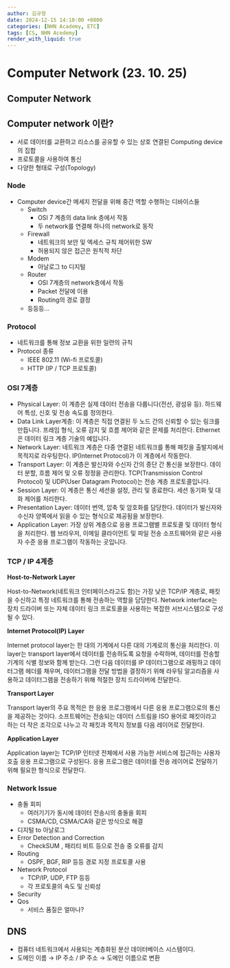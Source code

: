 ```yaml
---
author: 김규형
date: 2024-12-15 14:10:00 +0800
categories: [NHN Academy, ETC]
tags: [CS, NHN Acedemy]
render_with_liquid: true
---
```


# Computer Network (23. 10. 25)

## Computer Network

## **Computer network 이란?**

- 서로 데이터를 교환하고 리소스를 공유할 수 있는 상호 연결된 Computing device의 집합
- 프로토콜을 사용하여 통신
- 다양한 형태로 구성(Topology)

### Node

- Computer device간 메세지 전달을 위해 중간 역할 수행하는 디바이스들
    - Switch
        - OSI 7 계층의 data link 층에서 작동
        - 두 network를 연결해 하나의 network로 동작
    - Firewall
        - 네트워크의 보안 및 엑세스 규칙 제어위한 SW
        - 허용되지 않은 접근은 원칙적 차단
    - Modem
        - 아날로그 to 디지털
    - Router
        - OSI 7계층의 network층에서 작동
        - Packet 전달에 이용
        - Routing의 경로 결정
    - 등등등…

### Protocol

- 네트워크를 통해 정보 교환을 위한 일련의 규칙
- Protocol 종류
    - IEEE 802.11 (Wi-fi 프로토콜)
    - HTTP (IP / TCP 프로토콜)

### OSI 7계층

- Physical Layer: 이 계층은 실제 데이터 전송을 다룹니다(전선, 광섬유 등). 하드웨어 특성, 신호 및 전송 속도를 정의한다.
- Data Link Layer계층: 이 계층은 직접 연결된 두 노드 간의 신뢰할 수 있는 링크를 만듭니다. 프레임 형식, 오류 감지 및 흐름 제어와 같은 문제를 처리한다. Ethernet은 데이터 링크 계층 기술의 예입니다.
- Network Layer: 네트워크 계층은 다중 연결된 네트워크를 통해 패킷을 출발지에서 목적지로 라우팅한다. IP(Internet Protocol)가 이 계층에서 작동한다.
- Transport Layer: 이 계층은 발신자와 수신자 간의 종단 간 통신을 보장한다. 데이터 분할, 흐름 제어 및 오류 정정을 관리한다. TCP(Transmission Control Protocol) 및 UDP(User Datagram Protocol)는 전송 계층 프로토콜입니다.
- Session Layer: 이 계층은 통신 세션을 설정, 관리 및 종료한다. 세션 동기화 및 대화 제어를 처리한다.
- Presentation Layer: 데이터 번역, 압축 및 암호화를 담당한다. 데이터가 발신자와 수신자 양쪽에서 읽을 수 있는 형식으로 제공됨을 보장한다.
- Application Layer: 가장 상위 계층으로 응용 프로그램별 프로토콜 및 데이터 형식을 처리한다. 웹 브라우저, 이메일 클라이언트 및 파일 전송 소프트웨어와 같은 사용자 수준 응용 프로그램이 작동하는 곳입니다.

### TCP / IP 4계층

**Host-to-Network Layer**

Host-to-Network(네트워크 인터페이스라고도 함)는 가장 낮은 TCP/IP 계층로, 패킷을 수신하고 특정 네트워크를 통해 전송하는 역할을 담당한다. Network interface는 장치 드라이버 또는 자체 데이터 링크 프로토콜을 사용하는 복잡한 서브시스템으로 구성될 수 있다.

**Internet Protocol(IP) Layer**

Internet protocol layer는 한 대의 기계에서 다른 대의 기계로의 통신을 처리한다. 이 layer는 transport layer에서 데이터를 전송하도록 요청을 수락하며, 데이터를 전송할 기계의 식별 정보와 함께 받는다. 그런 다음 데이터를 IP 데이터그램으로 래핑하고 데이터그램 헤더를 채우며, 데이터그램을 전달 방법을 결정하기 위해 라우팅 알고리즘을 사용하고 데이터그램을 전송하기 위해 적절한 장치 드라이버에 전달한다.

**Transport Layer**

Transport layer의 주요 목적은 한 응용 프로그램에서 다른 응용 프로그램으로의 통신을 제공하는 것이다. 소프트웨어는 전송되는 데이터 스트림을 ISO 용어로 패킷이라고 하는 더 작은 조각으로 나누고 각 패킷과 목적지 정보를 다음 레이어로 전달한다.

**Application Layer**

Application layer는 TCP/IP 인터넷 전체에서 사용 가능한 서비스에 접근하는 사용자 호출 응용 프로그램으로 구성된다. 응용 프로그램은 데이터를 전송 레이어로 전달하기 위해 필요한 형식으로 전달한다.

### Network Issue

- 충돌 회피
    - 여러기기가 동시에 데이터 전송시의 충돌을 회피
    - CSMA/CD, CSMA/CA와 같은 방식으로 해결
- 디지털 to 아날로그
- Error Detection and Correction
    - CheckSUM , 패리티 비트 등으로 전송 중 오류를 감지
- Routing
    - OSPF, BGF, RIP 등등 경로 지정 프로토콜 사용
- Network Protocol
    - TCP/IP, UDP, FTP 등등
    - 각 프로토콜의 속도 및 신뢰성
- Security
- Qos
    - 서비스 품질은 얼마나?

## DNS

- 컴퓨터 네트워크에서 사용되는 계층화된 분산 데이터베이스 시스템이다.
- 도메인 이름 → IP 주소 / IP 주소 → 도메인 이름으로 변환